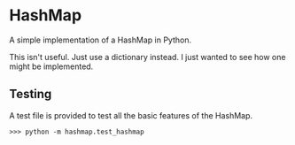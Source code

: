 # HashMap

A simple implementation of a HashMap in Python.

This isn't useful. Just use a dictionary instead. I just wanted to see how one might be implemented.

## Testing
A test file is provided to test all the basic features of the HashMap.
```
>>> python -m hashmap.test_hashmap
```